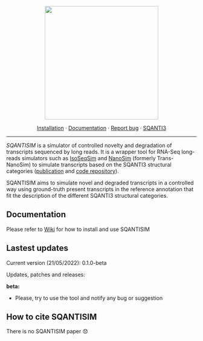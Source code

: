 <p align="center">
  <img src="https://github.com/jorgemt98/SQANTISIM/blob/main/docs/sqantisim_logo.png" alt="" width="300">
</p>

<p align="center">
  <a href="https://github.com/jorgemt98/SQANTISIM/wiki/Requirements-and-installation">Installation</a>
  ·
  <a href="https://github.com/jorgemt98/SQANTISIM/wiki">Documentation</a>
  ·
  <a href="https://github.com/jorgemt98/SQANTISIM/issues">Report bug</a>
  ·
  <a href="https://github.com/ConesaLab/SQANTI3">SQANTI3</a>
</p>

***

*SQANTISIM* is a simulator of controlled novelty and degradation of transcripts sequenced by long reads. It is a wrapper tool for RNA-Seq long-reads simulators such as [IsoSeqSim](https://github.com/yunhaowang/IsoSeqSim) and [NanoSim](https://github.com/bcgsc/NanoSim) (formerly Trans-NanoSim) to simulate transcripts based on the SQANTI3 structural categories ([publication](https://www.ncbi.nlm.nih.gov/pmc/articles/PMC5848618/) and [code repository](https://github.com/ConesaLab/SQANTI3)).

SQANTISIM aims to simulate novel and degraded transcripts in a controlled way using ground-truth present transcripts in the reference annotation that fit the description of the different SQANTI3 structural categories.

## Documentation

Please refer to [Wiki](https://github.com/jorgemt98/SQANTISIM/wiki) for how to install and use SQANTISIM 

## Lastest updates

Current version (21/05/2022): 0.1.0-beta

Updates, patches and releases:

**beta:**
- Please, try to use the tool and notify any bug or suggestion

## How to cite SQANTISIM

There is no SQANTISIM paper :disappointed:
